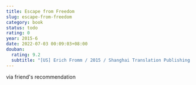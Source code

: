 ```yaml
---
title: Escape from Freedom
slug: escape-from-freedom
category: book
status: todo
rating: 0
year: 2015-6
date: 2022-07-03 00:09:03+08:00
douban:
  rating: 9.2
  subtitle: "[US] Erich Fromm / 2015 / Shanghai Translation Publishing House"
---
```


via friend's recommendation
